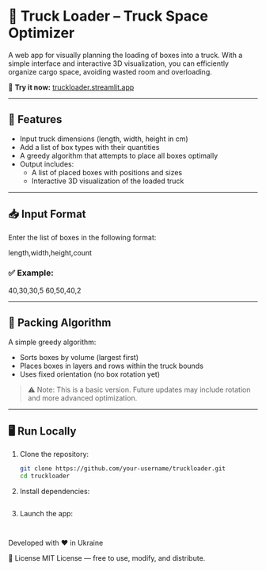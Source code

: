 # 🚛 Truck Loader – Truck Space Optimizer

A web app for visually planning the loading of boxes into a truck. With a simple interface and interactive 3D visualization, you can efficiently organize cargo space, avoiding wasted room and overloading.

🔗 **Try it now:** [truckloader.streamlit.app](https://truckloader.streamlit.app/)

---

## 🔧 Features

- Input truck dimensions (length, width, height in cm)
- Add a list of box types with their quantities
- A greedy algorithm that attempts to place all boxes optimally
- Output includes:
  - A list of placed boxes with positions and sizes
  - Interactive 3D visualization of the loaded truck

---

## 📥 Input Format

Enter the list of boxes in the following format:

length,width,height,count

### ✅ Example:
40,30,30,5 60,50,40,2


---

## 🧠 Packing Algorithm

A simple greedy algorithm:
- Sorts boxes by volume (largest first)
- Places boxes in layers and rows within the truck bounds
- Uses fixed orientation (no box rotation yet)

> ⚠️ Note: This is a basic version. Future updates may include rotation and more advanced optimization.

---

## 🖥️ Run Locally

1. Clone the repository:
   ```bash
   git clone https://github.com/your-username/truckloader.git
   cd truckloader

2. Install dependencies:
    ```pip install -r requirements.txt

3. Launch the app:
    ```python -m streamlit run app.py



Developed with ❤️ in Ukraine


📄 License
MIT License — free to use, modify, and distribute.
